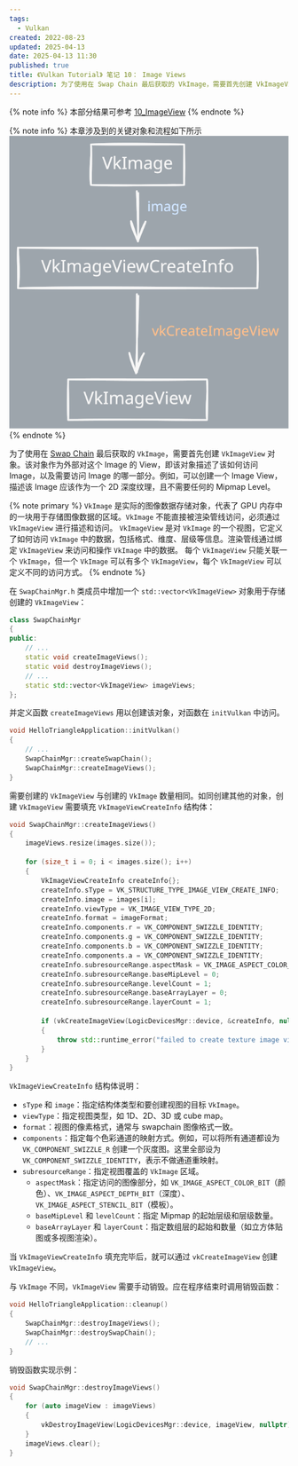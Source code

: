 ```yaml
---
tags:
  - Vulkan
created: 2022-08-23
updated: 2025-04-13
date: 2025-04-13 11:30
published: true
title: 《Vulkan Tutorial》 笔记 10： Image Views
description: 为了使用在 Swap Chain 最后获取的 VkImage，需要首先创建 VkImageView 对象。该对象作为外部对这个 Image 的 View，即该对象描述了该如何访问 Image，以及需要访问 Image 的哪一部分。如可以创建一个 Image View，描述该 Image 应该作为一个 2D 深度纹理，且不需要任何的 Mipmap Level。
---
```


{% note info %}
本部分结果可参考 [10_ImageView](https://github.com/xuejiaW/LearnVulkan/tree/main/_10_ImageView)
{% endnote %}

{% note info %}
本章涉及到的关键对象和流程如下所示
![](/ch_10_image_views/ch_10_image_views.excalidraw.svg)
{% endnote %}

为了使用在 [Swap Chain](/ch_09_swap_chain) 最后获取的 `VkImage`，需要首先创建 `VkImageView` 对象。该对象作为外部对这个 Image 的 View，即该对象描述了该如何访问 Image，以及需要访问 Image 的哪一部分。例如，可以创建一个 Image View，描述该 Image 应该作为一个 2D 深度纹理，且不需要任何的 Mipmap Level。

{% note primary %}
`VkImage` 是实际的图像数据存储对象，代表了 GPU 内存中的一块用于存储图像数据的区域。`VkImage` 不能直接被渲染管线访问，必须通过 `VkImageView` 进行描述和访问。
`VkImageView` 是对 `VkImage` 的一个视图，它定义了如何访问 `VkImage` 中的数据，包括格式、维度、层级等信息。渲染管线通过绑定 `VkImageView` 来访问和操作 `VkImage` 中的数据。
每个 `VkImageView` 只能关联一个 `VkImage`，但一个 `VkImage` 可以有多个 `VkImageView`，每个 `VkImageView` 可以定义不同的访问方式。
{% endnote %}

在 `SwapChainMgr.h` 类成员中增加一个 `std::vector<VkImageView>` 对象用于存储创建的 `VkImageView`：
```cpp
class SwapChainMgr
{
public:
    // ...
    static void createImageViews();
    static void destroyImageViews();
    // ...
    static std::vector<VkImageView> imageViews;
};
```

并定义函数 `createImageViews` 用以创建该对象，对函数在 `initVulkan` 中访问。
```cpp
void HelloTriangleApplication::initVulkan()
{
    // ...
    SwapChainMgr::createSwapChain();
    SwapChainMgr::createImageViews();
}
```

需要创建的 `VkImageView` 与创建的 `VkImage` 数量相同。如同创建其他的对象，创建 `VkImageView` 需要填充 `VkImageViewCreateInfo` 结构体：
```cpp
void SwapChainMgr::createImageViews()
{
    imageViews.resize(images.size());

    for (size_t i = 0; i < images.size(); i++)
    {
        VkImageViewCreateInfo createInfo{};
        createInfo.sType = VK_STRUCTURE_TYPE_IMAGE_VIEW_CREATE_INFO;
        createInfo.image = images[i];
        createInfo.viewType = VK_IMAGE_VIEW_TYPE_2D;
        createInfo.format = imageFormat;
        createInfo.components.r = VK_COMPONENT_SWIZZLE_IDENTITY;
        createInfo.components.g = VK_COMPONENT_SWIZZLE_IDENTITY;
        createInfo.components.b = VK_COMPONENT_SWIZZLE_IDENTITY;
        createInfo.components.a = VK_COMPONENT_SWIZZLE_IDENTITY;
        createInfo.subresourceRange.aspectMask = VK_IMAGE_ASPECT_COLOR_BIT;
        createInfo.subresourceRange.baseMipLevel = 0;
        createInfo.subresourceRange.levelCount = 1;
        createInfo.subresourceRange.baseArrayLayer = 0;
        createInfo.subresourceRange.layerCount = 1;

        if (vkCreateImageView(LogicDevicesMgr::device, &createInfo, nullptr, &imageViews[i]) != VK_SUCCESS)
        {
            throw std::runtime_error("failed to create texture image view!");
        }
    }
}
```

`VkImageViewCreateInfo` 结构体说明：
- `sType` 和 `image`：指定结构体类型和要创建视图的目标 `VkImage`。
- `viewType`：指定视图类型，如 1D、2D、3D 或 cube map。
- `format`：视图的像素格式，通常与 swapchain 图像格式一致。
- `components`：指定每个色彩通道的映射方式。例如，可以将所有通道都设为 `VK_COMPONENT_SWIZZLE_R` 创建一个灰度图。这里全部设为 `VK_COMPONENT_SWIZZLE_IDENTITY`，表示不做通道重映射。
- `subresourceRange`：指定视图覆盖的 `VkImage` 区域。
  - `aspectMask`：指定访问的图像部分，如 `VK_IMAGE_ASPECT_COLOR_BIT`（颜色）、`VK_IMAGE_ASPECT_DEPTH_BIT`（深度）、`VK_IMAGE_ASPECT_STENCIL_BIT`（模板）。
  - `baseMipLevel` 和 `levelCount`：指定 Mipmap 的起始层级和层级数量。
  - `baseArrayLayer` 和 `layerCount`：指定数组层的起始和数量（如立方体贴图或多视图渲染）。

当 `VkImageViewCreateInfo` 填充完毕后，就可以通过 `vkCreateImageView` 创建 `VkImageView`。

与 `VkImage` 不同，`VkImageView` 需要手动销毁。应在程序结束时调用销毁函数：
```cpp
void HelloTriangleApplication::cleanup()
{
    SwapChainMgr::destroyImageViews();
    SwapChainMgr::destroySwapChain();
    // ...
}
```
销毁函数实现示例：
```cpp
void SwapChainMgr::destroyImageViews()
{
    for (auto imageView : imageViews)
    {
        vkDestroyImageView(LogicDevicesMgr::device, imageView, nullptr);
    }
    imageViews.clear();
}
```


